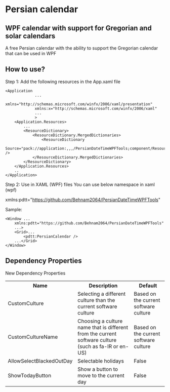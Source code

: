 # Persian calendar
## WPF calendar with support for Gregorian and solar calendars

A free Persian calendar with the ability to support the Gregorian calendar that can be used in WPF

## How to use?
Step 1: Add the following resources in the App.xaml file

```
<Application 
             ...
             xmlns="http://schemas.microsoft.com/winfx/2006/xaml/presentation"
             xmlns:x="http://schemas.microsoft.com/winfx/2006/xaml"
             ...
             >
    <Application.Resources>
        ...
        <ResourceDictionary>
            <ResourceDictionary.MergedDictionaries>
                <ResourceDictionary
                    Source="pack://application:,,,/PersianDateTimeWPFTools;component/Resources.xaml" />
            </ResourceDictionary.MergedDictionaries>
        </ResourceDictionary>
    </Application.Resources>
    ..
</Application>
```

Step 2:
Use in XAML (WPF) files
You can use below namespace in xaml (wpf)

xmlns:pdtt="https://github.com/Behnam2064/PersianDateTimeWPFTools"


Sample:
```
<Window ...
    xmlns:pdtt="https://github.com/Behnam2064/PersianDateTimeWPFTools"
    ...>
    <Grid>...
        <pdtt:PersianCalendar />
    ...</Grid>
</Window>
```

## Dependency Properties
New Dependency Properties

<table>
<tr>
    <th>Name</th>
    <th>Description</th>
    <th>Default</th>
</tr>
<tr>
    <td>CustomCulture</td>
    <td>Selecting a different culture than the current software culture</td>
    <td>Based on the current software culture</td>
</tr>
<tr>
    <td>CustomCultureName</td>
    <td>Choosing a culture name that is different from the current software culture (such as fa-IR or en-US)</td>
    <td>Based on the current software culture</td>
</tr>
<tr>
    <td>AllowSelectBlackedOutDay</td>
    <td>Selectable holidays</td>
    <td>False</td>
</tr>
<tr>
    <td>ShowTodayButton</td>
    <td>Show a button to move to the current day</td>
    <td>False</td>
</tr>
</table>
